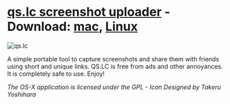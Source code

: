 [qs.lc screenshot uploader](http://qs.lc) - Download: [mac](http://sourceforge.net/projects/qslc/files/mac/qs-mac-fd4bf742a974917a87755627bccbeca3e96c856b.zip/download), [Linux](https://sourceforge.net/projects/qslc/files/linux/qs-linux-8092eaba044f9d8b71bb39c35f7bca914104c5b9.zip/download)
=========================
![qs.lc](http://qs.lc/s/img/image_slide2.png)


A simple portable tool to capture screenshots and share them with friends using short and unique links. QS.LC is free from ads and other annoyances.
It is completely safe to use. Enjoy!


*The OS-X application is licensed under the GPL - Icon Designed by Takeru Yoshihara*

